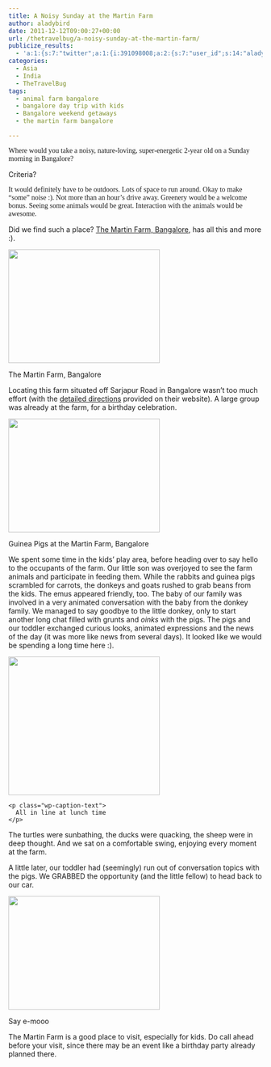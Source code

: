 ```yaml
---
title: A Noisy Sunday at the Martin Farm
author: aladybird
date: 2011-12-12T09:00:27+00:00
url: /thetravelbug/a-noisy-sunday-at-the-martin-farm/
publicize_results:
  - 'a:1:{s:7:"twitter";a:1:{i:391098008;a:2:{s:7:"user_id";s:14:"aladybirdblogs";s:7:"post_id";s:18:"146153199345205248";}}}'
categories:
  - Asia
  - India
  - TheTravelBug
tags:
  - animal farm bangalore
  - bangalore day trip with kids
  - Bangalore weekend getaways
  - the martin farm bangalore

---
```

<span style="font-family:Verdana;">Where would you take a noisy, nature-loving, super-energetic 2-year old on a Sunday morning in Bangalore? </span>

Criteria?

<span style="font-family:Verdana;">It would definitely have to be outdoors. Lots of space to run around. Okay to make &#8220;some&#8221; noise :). Not more than an hour&#8217;s drive away. Greenery would be a welcome bonus. Seeing some animals would be great. Interaction with the animals would be awesome. </span>

Did we find such a place? <a title="The Martin Farm, Bangalore" href="http://themartinfarm.blog.com/" target="_blank">The Martin Farm, Bangalore</a>, has all this and more :).

<div id="attachment_629" style="width: 310px" class="wp-caption aligncenter">
  <a href="http://funderfulworld.files.wordpress.com/2011/12/dsc01607.jpg"><img class="size-medium wp-image-629" title="The Martin Farm" src="http://funderfulworld.files.wordpress.com/2011/12/dsc01607.jpg?w=300" alt="" width="300" height="225" /></a>
  
  <p class="wp-caption-text">
    The Martin Farm, Bangalore
  </p>
</div>

Locating this farm situated off Sarjapur Road in Bangalore wasn&#8217;t too much effort (with the <a title="Getting to the Martin Farm, Bangalore" href="http://themartinfarm.blog.com/getting-here/" target="_blank">detailed directions</a> provided on their website). A large group was already at the farm, for a birthday celebration.

<div id="attachment_630" style="width: 310px" class="wp-caption aligncenter">
  <a href="http://funderfulworld.files.wordpress.com/2011/12/dsc01592.jpg"><img class="size-medium wp-image-630" title="Guinea Pigs" src="http://funderfulworld.files.wordpress.com/2011/12/dsc01592.jpg?w=300" alt="" width="300" height="225" /></a>
  
  <p class="wp-caption-text">
    Guinea Pigs at the Martin Farm, Bangalore
  </p>
</div>

We spent some time in the kids&#8217; play area, before heading over to say hello to the occupants of the farm. Our little son was overjoyed to see the farm animals and participate in feeding them. While the rabbits and guinea pigs scrambled for carrots, the donkeys and goats rushed to grab beans from the kids. The emus appeared friendly, too. The baby of our family was involved in a very animated conversation with the baby from the donkey family. We managed to say goodbye to the little donkey, only to start another long chat filled with grunts and _oinks_ with the pigs. The pigs and our toddler exchanged curious looks, animated expressions and the news of the day (it was more like news from several days). It looked like we would be spending a long time here :).

<div class="mceTemp mceIEcenter">
  <div id="attachment_637" style="width: 310px" class="wp-caption aligncenter">
    <a href="http://funderfulworld.files.wordpress.com/2011/12/dsc016081.jpg"><img class="size-medium wp-image-637" title="Farm Animals" src="http://funderfulworld.files.wordpress.com/2011/12/dsc016081.jpg?w=300" alt="" width="300" height="274" /></a>
    
    <p class="wp-caption-text">
      All in line at lunch time
    </p>
  </div>
</div>

The turtles were sunbathing, the ducks were quacking, the sheep were in deep thought. And we sat on a comfortable swing, enjoying every moment at the farm.

A little later, our toddler had (seemingly) run out of conversation topics with the pigs. We GRABBED the opportunity (and the little fellow) to head back to our car.

<div id="attachment_632" style="width: 310px" class="wp-caption aligncenter">
  <a href="http://funderfulworld.files.wordpress.com/2011/12/dsc01624.jpg"><img class="size-medium wp-image-632" title="Emu" src="http://funderfulworld.files.wordpress.com/2011/12/dsc01624.jpg?w=300" alt="" width="300" height="225" /></a>
  
  <p class="wp-caption-text">
    Say e-mooo
  </p>
</div>

The Martin Farm is a good place to visit, especially for kids. Do call ahead before your visit, since there may be an event like a birthday party already planned there.